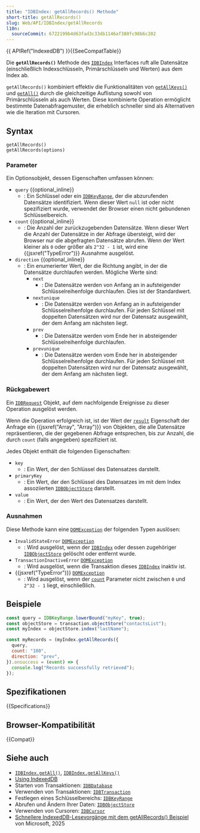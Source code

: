 ```yaml
---
title: "IDBIndex: getAllRecords() Methode"
short-title: getAllRecords()
slug: Web/API/IDBIndex/getAllRecords
l10n:
  sourceCommit: 6722199b4d63fad3c33db1146af380fc98b6c202
---
```


{{ APIRef("IndexedDB") }}{{SeeCompatTable}}

Die **`getAllRecords()`** Methode des [`IDBIndex`](/de/docs/Web/API/IDBIndex)
Interfaces ruft alle Datensätze (einschließlich Indexschlüsseln, Primärschlüsseln und Werten) aus dem Index ab.

`getAllRecords()` kombiniert effektiv die Funktionalitäten von [`getAllKeys()`](/de/docs/Web/API/IDBIndex/getAllKeys) und [`getAll()`](/de/docs/Web/API/IDBIndex/getAll) durch die gleichzeitige Auflistung sowohl von Primärschlüsseln als auch Werten. Diese kombinierte Operation ermöglicht bestimmte Datenabfragemuster, die erheblich schneller sind als Alternativen wie die Iteration mit Cursoren.

## Syntax

```js-nolint
getAllRecords()
getAllRecords(options)
```

### Parameter

Ein Optionsobjekt, dessen Eigenschaften umfassen können:

- `query` {{optional_inline}}
  - : Ein Schlüssel oder ein [`IDBKeyRange`](/de/docs/Web/API/IDBKeyRange), der die abzurufenden Datensätze identifiziert. Wenn dieser Wert `null` ist oder nicht spezifiziert wurde, verwendet der Browser einen nicht gebundenen Schlüsselbereich.
- `count` {{optional_inline}}
  - : Die Anzahl der zurückzugebenden Datensätze. Wenn dieser Wert die Anzahl der Datensätze in der Abfrage übersteigt, wird der Browser nur die abgefragten Datensätze abrufen. Wenn der Wert kleiner als `0` oder größer als `2^32 - 1` ist, wird eine {{jsxref("TypeError")}} Ausnahme ausgelöst.
- `direction` {{optional_inline}}
  - : Ein enumerierter Wert, der die Richtung angibt, in der die Datensätze durchlaufen werden. Mögliche Werte sind:
    - `next`
      - : Die Datensätze werden von Anfang an in aufsteigender Schlüsselreihenfolge durchlaufen. Dies ist der Standardwert.
    - `nextunique`
      - : Die Datensätze werden von Anfang an in aufsteigender Schlüsselreihenfolge durchlaufen. Für jeden Schlüssel mit doppelten Datensätzen wird nur der Datensatz ausgewählt, der dem Anfang am nächsten liegt.
    - `prev`
      - : Die Datensätze werden vom Ende her in absteigender Schlüsselreihenfolge durchlaufen.
    - `prevunique`
      - : Die Datensätze werden vom Ende her in absteigender Schlüsselreihenfolge durchlaufen. Für jeden Schlüssel mit doppelten Datensätzen wird nur der Datensatz ausgewählt, der dem Anfang am nächsten liegt.

### Rückgabewert

Ein [`IDBRequest`](/de/docs/Web/API/IDBRequest) Objekt, auf dem nachfolgende Ereignisse zu dieser Operation ausgelöst werden.

Wenn die Operation erfolgreich ist, ist der Wert der [`result`](/de/docs/Web/API/IDBRequest/result) Eigenschaft der Anfrage ein {{jsxref("Array", "Array")}} von Objekten, die alle Datensätze repräsentieren, die der gegebenen Abfrage entsprechen, bis zur Anzahl, die durch `count` (falls angegeben) spezifiziert ist.

Jedes Objekt enthält die folgenden Eigenschaften:

- `key`
  - : Ein Wert, der den Schlüssel des Datensatzes darstellt.
- `primaryKey`
  - : Ein Wert, der den Schlüssel des Datensatzes im mit dem Index assoziierten [`IDBObjectStore`](/de/docs/Web/API/IDBObjectStore) darstellt.
- `value`
  - : Ein Wert, der den Wert des Datensatzes darstellt.

### Ausnahmen

Diese Methode kann eine [`DOMException`](/de/docs/Web/API/DOMException) der folgenden Typen auslösen:

- `InvalidStateError` [`DOMException`](/de/docs/Web/API/DOMException)
  - : Wird ausgelöst, wenn der [`IDBIndex`](/de/docs/Web/API/IDBIndex) oder dessen zugehöriger [`IDBObjectStore`](/de/docs/Web/API/IDBObjectStore) gelöscht oder entfernt wurde.
- `TransactionInactiveError` [`DOMException`](/de/docs/Web/API/DOMException)
  - : Wird ausgelöst, wenn die Transaktion dieses [`IDBIndex`](/de/docs/Web/API/IDBIndex) inaktiv ist.
- {{jsxref("TypeError")}} [`DOMException`](/de/docs/Web/API/DOMException)
  - : Wird ausgelöst, wenn der [`count`](#count) Parameter nicht zwischen `0` und `2^32 - 1` liegt, einschließlich.

## Beispiele

```js
const query = IDBKeyRange.lowerBound("myKey", true);
const objectStore = transaction.objectStore("contactsList");
const myIndex = objectStore.index("lastName");

const myRecords = (myIndex.getAllRecords({
  query,
  count: "100",
  direction: "prev",
}).onsuccess = (event) => {
  console.log("Records successfully retrieved");
});
```

## Spezifikationen

{{Specifications}}

## Browser-Kompatibilität

{{Compat}}

## Siehe auch

- [`IDBIndex.getAll()`](/de/docs/Web/API/IDBIndex/getAll), [`IDBIndex.getAllKeys()`](/de/docs/Web/API/IDBIndex/getAllKeys)
- [Using IndexedDB](/de/docs/Web/API/IndexedDB_API/Using_IndexedDB)
- Starten von Transaktionen: [`IDBDatabase`](/de/docs/Web/API/IDBDatabase)
- Verwenden von Transaktionen: [`IDBTransaction`](/de/docs/Web/API/IDBTransaction)
- Festlegen eines Schlüsselbereichs: [`IDBKeyRange`](/de/docs/Web/API/IDBKeyRange)
- Abrufen und Ändern Ihrer Daten: [`IDBObjectStore`](/de/docs/Web/API/IDBObjectStore)
- Verwenden von Cursoren: [`IDBCursor`](/de/docs/Web/API/IDBCursor)
- [Schnellere IndexedDB-Lesevorgänge mit dem getAllRecords() Beispiel](https://microsoftedge.github.io/Demos/idb-getallrecords/) von Microsoft, 2025
